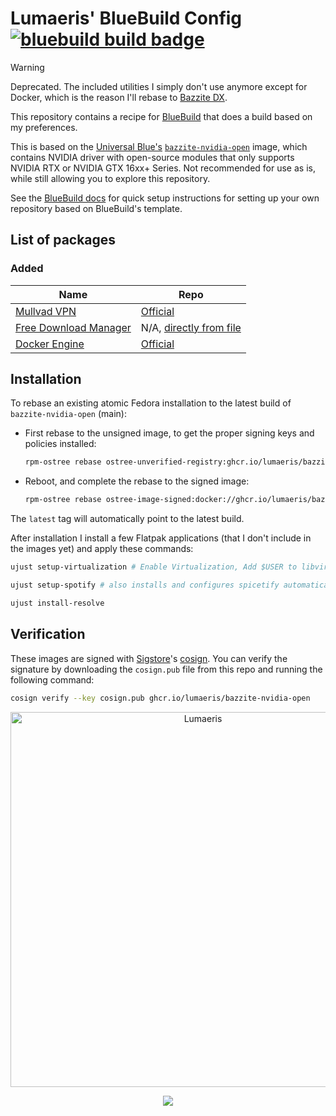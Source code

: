 # Lumaeris' BlueBuild Config &nbsp; [![bluebuild build badge](https://github.com/Lumaeris/bluebuild-config/actions/workflows/build.yml/badge.svg)](https://github.com/Lumaeris/bluebuild-config/actions/workflows/build.yml)

> [!WARNING]
> Deprecated. The included utilities I simply don't use anymore except for Docker, which is the reason I'll rebase to [Bazzite DX](https://dev.bazzite.gg/).

This repository contains a recipe for [BlueBuild](https://blue-build.org/) that does a build based on my preferences.

This is based on the [Universal Blue's](https://universal-blue.org/) [`bazzite-nvidia-open`](https://github.com/ublue-os/bazzite/pkgs/container/bazzite-nvidia-open) image, which contains NVIDIA driver with open-source modules that only supports NVIDIA RTX or NVIDIA GTX 16xx+ Series. Not recommended for use as is, while still allowing you to explore this repository.

See the [BlueBuild docs](https://blue-build.org/how-to/setup/) for quick setup instructions for setting up your own repository based on BlueBuild's template.

## List of packages
### Added
| Name | Repo |
| --- | --- |
| [Mullvad VPN](https://mullvad.net/en/vpn) | [Official](https://mullvad.net/en/download/vpn/linux) |
| [Free Download Manager](https://www.freedownloadmanager.org/) | N/A, [directly from file](https://www.freedownloadmanager.org/download-fdm-for-linux.htm) |
| [Docker Engine](https://docs.docker.com/engine/) | [Official](https://docs.docker.com/engine/install/fedora/) |

## Installation

To rebase an existing atomic Fedora installation to the latest build of `bazzite-nvidia-open` (main):

- First rebase to the unsigned image, to get the proper signing keys and policies installed:
  ```bash
  rpm-ostree rebase ostree-unverified-registry:ghcr.io/lumaeris/bazzite-nvidia-open:latest
  ```
- Reboot, and complete the rebase to the signed image:
  ```bash
  rpm-ostree rebase ostree-image-signed:docker://ghcr.io/lumaeris/bazzite-nvidia-open:latest
  ```

The `latest` tag will automatically point to the latest build.

After installation I install a few Flatpak applications (that I don't include in the images yet) and apply these commands:

```bash
ujust setup-virtualization # Enable Virtualization, Add $USER to libvirt group, Enable USB hot plugging

ujust setup-spotify # also installs and configures spicetify automatically

ujust install-resolve
```

## Verification

These images are signed with [Sigstore](https://www.sigstore.dev/)'s [cosign](https://github.com/sigstore/cosign). You can verify the signature by downloading the `cosign.pub` file from this repo and running the following command:

```bash
cosign verify --key cosign.pub ghcr.io/lumaeris/bazzite-nvidia-open
```

<p align="center">
    <picture>
        <source media="(prefers-color-scheme: dark)" srcset="https://raw.githubusercontent.com/Lumaeris/Lumaeris/refs/heads/main/assets/footer-white.png">
        <img alt="Lumaeris" width="600px" src="https://raw.githubusercontent.com/Lumaeris/Lumaeris/refs/heads/main/assets/footer-dark.png">
    </picture>
</p>
<p align="center">
    <a href="https://github.com/Lumaeris/bluebuild-config/blob/main/LICENSE"><img src="https://img.shields.io/badge/License-Apache--2.0-ED592F?style=for-the-badge&logo=apache"/></a>
</p>
